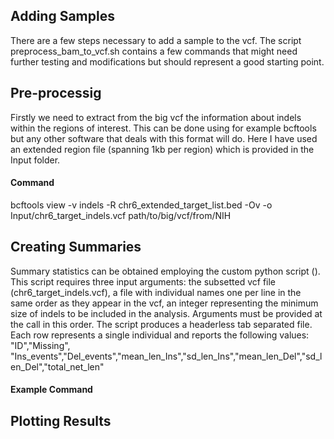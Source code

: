 ## Adding Samples

There are a few steps necessary to add a sample to the vcf. The script preprocess_bam_to_vcf.sh contains a few commands that might need further testing and modifications but should represent a good starting point.

## Pre-processig

Firstly we need to extract from the big vcf the information about indels within the regions of interest. This can be done using for example bcftools but any other software that deals with this format will do. Here I have used an extended region file (spanning 1kb per region) which is provided in the Input folder.

#### Command
bcftools view -v indels -R chr6_extended_target_list.bed -Ov -o Input/chr6_target_indels.vcf path/to/big/vcf/from/NIH

## Creating Summaries
Summary statistics can be obtained employing the custom python script ().
This script requires three input arguments: the subsetted vcf file (chr6_target_indels.vcf), a file with individual names one per line in the same order as they appear in the vcf, an integer representing the minimum size of indels to be included in the analysis. Arguments must be provided at the call in this order. The script produces a headerless tab separated file. Each row represents a single individual and reports the following values: 
"ID","Missing", "Ins_events","Del_events","mean_len_Ins","sd_len_Ins","mean_len_Del","sd_len_Del","total_net_len"

#### Example Command

## Plotting Results
